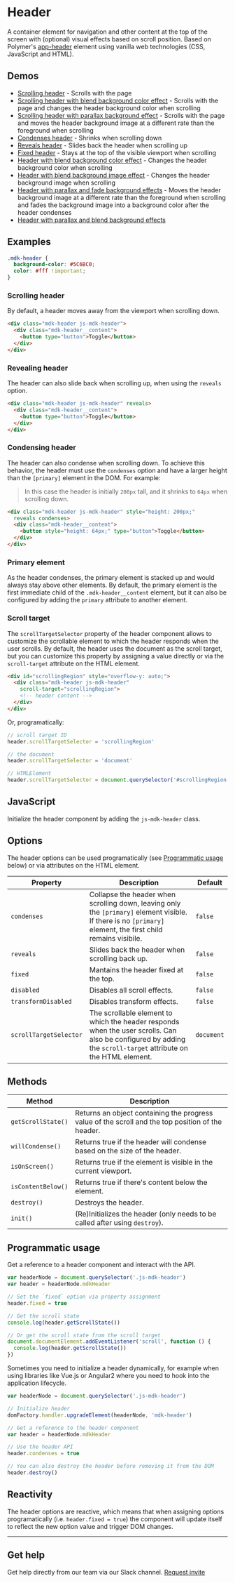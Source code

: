 # Header

A container element for navigation and other content at the top of the screen with (optional) visual effects based on scroll position. Based on Polymer's [app-header](https://elements.polymer-project.org/elements/app-layout?active=app-header) element using vanilla web technologies (CSS, JavaScript and HTML).

## Demos

- [Scrolling header](http://mdk-demo.themekit.io/header.html) - Scrolls with the page
- [Scrolling header with blend background color effect](http://mdk-demo.themekit.io/header-blend.html) - Scrolls with the page and changes the header background color when scrolling
- [Scrolling header with parallax background effect](http://mdk-demo.themekit.io/header-parallax.html) - Scrolls with the page and moves the header background image at a different rate than the foreground when scrolling
- [Condenses header](http://mdk-demo.themekit.io/header-condenses.html) - Shrinks when scrolling down
- [Reveals header](http://mdk-demo.themekit.io/header-reveals.html) - Slides back the header when scrolling up
- [Fixed header](http://mdk-demo.themekit.io/header-fixed.html) - Stays at the top of the visible viewport when scrolling
- [Header with blend background color effect](http://mdk-demo.themekit.io/header-blend-color.html) - Changes the header background color when scrolling
- [Header with blend background image effect](http://mdk-demo.themekit.io/header-blend-image.html) - Changes the header background image when scrolling
- [Header with parallax and fade background effects](http://mdk-demo.themekit.io/header-parallax-fade.html) - Moves the header background image at a different rate than the foreground when scrolling and fades the background image into a background color after the header condenses
- [Header with parallax and blend background effects](http://mdk-demo.themekit.io/header-parallax-blend.html)

## Examples

```css
.mdk-header {
  background-color: #5C6BC0;
  color: #fff !important;
}
```

### Scrolling header

By default, a header moves away from the viewport when scrolling down.

```html
<div class="mdk-header js-mdk-header">
  <div class="mdk-header__content">
    <button type="button">Toggle</button>
  </div>
</div>
```

### Revealing header

The header can also slide back when scrolling up, when using the `reveals` option.

```html
<div class="mdk-header js-mdk-header" reveals>
  <div class="mdk-header__content">
    <button type="button">Toggle</button>
  </div>
</div>
```

### Condensing header

The header can also condense when scrolling down. To achieve this behavior, the header must use the `condenses` option and have a larger height than the `[primary]` element in the DOM. For example:

> In this case the header is initially `200px` tall, and it shrinks to `64px` when scrolling down.

```html
<div class="mdk-header js-mdk-header" style="height: 200px;" 
  reveals condenses>
  <div class="mdk-header__content">
    <button style="height: 64px;" type="button">Toggle</button>
  </div>
</div>
```

### Primary element

As the header condenses, the primary element is stacked up and would always stay above other elements. By default, the primary element is the first immediate child of the `.mdk-header__content` element, but it can also be configured by adding the `primary` attribute to another element.

### Scroll target

The `scrollTargetSelector` property of the header component allows to customize the scrollable element to which the header responds when the user scrolls. By default, the header uses the document as the scroll target, but you can customize this property by assigning a value directly or via the `scroll-target` attribute on the HTML element.

```html
<div id="scrollingRegion" style="overflow-y: auto;">
  <div class="mdk-header js-mdk-header" 
    scroll-target="scrollingRegion">
    <!-- header content -->
  </div>
</div>
```

Or, programatically:

```js
// scroll target ID
header.scrollTargetSelector = 'scrollingRegion'

// the document
header.scrollTargetSelector = 'document'

// HTMLElement
header.scrollTargetSelector = document.querySelector('#scrollingRegion')
```

## JavaScript

Initialize the header component by adding the `js-mdk-header` class.

## Options

The header options can be used programatically (see [Programmatic usage](#programmatic-usage) below) or via attributes on the HTML element.

<table>
  <thead>
    <tr>
      <th>Property</th>
      <th>Description</th>
      <th>Default</th>
    </tr>
  </thead>
  <tbody>
    <tr>
      <td><code>condenses</code></td>
      <td>Collapse the header when scrolling down, leaving only the <code>[primary]</code> element visible. If there is no <code>[primary]</code> element, the first child remains visibile.</td>
      <td><code>false</code></td>
    </tr>
    <tr>
      <td><code>reveals</code></td>
      <td>Slides back the header when scrolling back up.</td>
      <td><code>false</code></td>
    </tr>
    <tr>
      <td><code>fixed</code></td>
      <td>Mantains the header fixed at the top.</td>
      <td><code>false</code></td>
    </tr>
    <tr>
      <td><code>disabled</code></td>
      <td>Disables all scroll effects.</td>
      <td><code>false</code></td>
    </tr>
    <tr>
      <td><code>transformDisabled</code></td>
      <td>Disables transform effects.</td>
      <td><code>false</code></td>
    </tr>
    <tr>
      <td><code>scrollTargetSelector</code></td>
      <td>The scrollable element to which the header responds when the user scrolls. Can also be configured by adding the <code>scroll-target</code> attribute on the HTML element.</td>
      <td><code>document</code></td>
    </tr>
  </tbody>
</table>

## Methods

<table>
  <thead>
    <tr>
      <th>Method</th>
      <th>Description</th>
    </tr>
  </thead>
  <tbody>
    <tr>
      <td><code>getScrollState()</code></td>
      <td>Returns an object containing the progress value of the scroll and the top position of the header.</td>
    </tr>
    <tr>
      <td><code>willCondense()</code></td>
      <td>Returns true if the header will condense based on the size of the header.</td>
    </tr>
    <tr>
      <td><code>isOnScreen()</code></td>
      <td>Returns true if the element is visible in the current viewport.</td>
    </tr>
    <tr>
      <td><code>isContentBelow()</code></td>
      <td>Returns true if there's content below the element.</td>
    </tr>
    <tr>
      <td><code>destroy()</code></td>
      <td>Destroys the header.</td>
    </tr>
    <tr>
      <td><code>init()</code></td>
      <td>(Re)Initializes the header (only needs to be called after using <code>destroy</code>).</td>
    </tr>
  </tbody>
</table>

## Programmatic usage

Get a reference to a header component and interact with the API.

```js
var headerNode = document.querySelector('.js-mdk-header')
var header = headerNode.mdkHeader

// Set the `fixed` option via property assignment
header.fixed = true

// Get the scroll state
console.log(header.getScrollState())

// Or get the scroll state from the scroll target
document.documentElement.addEventListener('scroll', function () {
  console.log(header.getScrollState())
})
```

Sometimes you need to initialize a header dynamically, for example when using libraries like Vue.js or Angular2 where you need to hook into the application lifecycle.

```js
var headerNode = document.querySelector('.js-mdk-header')

// Initialize header
domFactory.handler.upgradeElement(headerNode, 'mdk-header')

// Get a reference to the header component
var header = headerNode.mdkHeader

// Use the header API
header.condenses = true

// You can also destroy the header before removing it from the DOM
header.destroy()
```

## Reactivity

The header options are reactive, which means that when assigning options programatically (i.e. `header.fixed = true`) the component will update itself to reflect the new option value and trigger DOM changes.

---

## Get help
Get help directly from our team via our Slack channel. [Request invite](http://themekit-slack-invite.stamplayapp.com/)